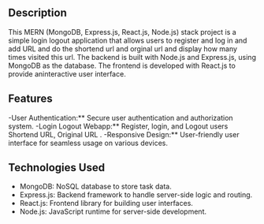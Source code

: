 ## Description
This MERN (MongoDB, Express.js, React.js, Node.js) stack project is a simple login logout application that allows users to register and log in and 
add URL and do the shortend url and orginal url and display how many times visited this url.
The backend is built with Node.js and Express.js, using MongoDB as the database. The frontend is developed with React.js to provide aninteractive user interface.
## Features
-User Authentication:** Secure user authentication and authorization system.
-Login Logout Webapp:** Register, login, and Logout users Shortend URL, Original URL .
-Responsive Design:** User-friendly user interface for seamless usage on various devices.
## Technologies Used
- MongoDB: NoSQL database to store task data.
- Express.js: Backend framework to handle server-side logic and routing.
- React.js: Frontend library for building user interfaces.
- Node.js: JavaScript runtime for server-side development.
